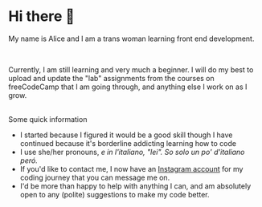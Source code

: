 <html lang="en">
  <head>
    <meta charset="utf-8">
  </head>
  <body>
<h1>Hi there 👋</h1>
    <p>My name is Alice and I am a trans woman learning front end development.</p>
    <br>
    <p>Currently, I am still learning and very much a beginner. I will do my best to upload and update the "lab" assignments from the courses on freeCodeCamp that I am going through, and anything else I work on as I grow.</p>
    <br>
Some quick information
    <ul>
      <li>I started because I figured it would be a good skill though I have continued because it's borderline addicting learning how to code</li>
      <li>I use she/her pronouns, <i lang="it">e in l'italiano, "lei". So solo un po' d'italiano peró.</i></li>
      <li>If you'd like to contact me, I now have an <a href="https://www.instagram.com/alice_solway_webdev?igsh=MWZjcjk4M212a3I3ZA%3D%3D&utm_source=qr" target="_blank">Instagram account</a> for my coding journey that you can message me on.</li>
      <li>I'd be more than happy to help with anything I can, and am absolutely open to any (polite) suggestions to make my code better.</li>
    </ul>
  </body>
</html>
    
<!--
**Alice-Solway/Alice-Solway** is a ✨ _special_ ✨ repository because its `README.md` (this file) appears on your GitHub profile.

Here are some ideas to get you started:

- 🔭 I’m currently working on ...
- 🌱 I’m currently learning ...
- 👯 I’m looking to collaborate on ...
- 🤔 I’m looking for help with ...
- 💬 Ask me about ...
- 📫 How to reach me: ...
- 😄 Pronouns: ...
- ⚡ Fun fact: ...
-->
